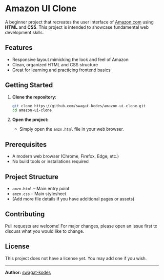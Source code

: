 # Amazon UI Clone

A beginner project that recreates the user interface of [Amazon.com](https://amazon.com) using **HTML** and **CSS**. This project is intended to showcase fundamental web development skills.

## Features

- Responsive layout mimicking the look and feel of Amazon
- Clean, organized HTML and CSS structure
- Great for learning and practicing frontend basics

## Getting Started

1. **Clone the repository:**
   ```bash
   git clone https://github.com/swagat-kodes/amazon-ui-clone.git
   cd amazon-ui-clone
   ```

2. **Open the project:**
   - Simply open the `amzn.html` file in your web browser.

## Prerequisites

- A modern web browser (Chrome, Firefox, Edge, etc.)
- No build tools or installations required

## Project Structure

- `amzn.html` – Main entry point
- `amzn.css` – Main stylesheet
- (Add more file details if you have additional pages or assets)

## Contributing

Pull requests are welcome! For major changes, please open an issue first to discuss what you would like to change.

## License

This project does not have a license yet. You may add one if you wish.

---

**Author:** [swagat-kodes](https://github.com/swagat-kodes)
